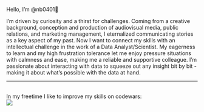 Hello, I’m @nb0401👋 

I’m driven by curiosity and a thirst for challenges. Coming from a creative background, conception and production of audiovisual media, public relations, and marketing management, I eternalized communicating stories as a key aspect of my past. Now I want to connect my skills with an intellectual challenge in the work of a Data Analyst/Scientist. My eagerness to learn and my high frustration tolerance let me enjoy pressure situations with calmness and ease, making me a reliable and supportive colleague. I’m passionate about interacting with data to squeeze out any insight bit by bit - making it about what’s possible with the data at hand.

---

<br>
In my freetime I like to improve my skills on codewars:<br>

<img src="https://www.codewars.com/users/nb0401/badges/large"/>

